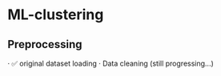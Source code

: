 # ML-clustering
## Preprocessing
· ✅ original dataset loading
· Data cleaning (still progressing...)